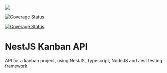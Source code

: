 ![](https://travis-ci.com/danielcornock/nest-js-kanban.svg?branch=master)

[![Coverage Status](https://coveralls.io/repos/github/danielcornock/kanbo-api/badge.svg)](https://coveralls.io/github/danielcornock/kanbo-api?branch=master)

[![Coverage Status](https://coveralls.io/repos/github/danielcornock/kanbo-api/badge.svg?branch=master)](https://coveralls.io/github/danielcornock/kanbo-api?branch=master)

# NestJS Kanban API

API for a kanban project, using NestJS, Typescript, NodeJS and Jest testing framework.
